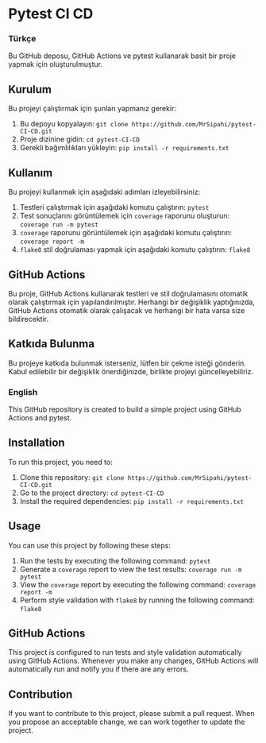 

# Pytest CI CD

### Türkçe
Bu GitHub deposu, GitHub Actions ve pytest kullanarak basit bir proje yapmak için oluşturulmuştur.

## Kurulum

Bu projeyi çalıştırmak için şunları yapmanız gerekir:

1.  Bu depoyu kopyalayın: `git clone https://github.com/MrSipahi/pytest-CI-CD.git`
2.  Proje dizinine gidin: `cd pytest-CI-CD`
3.  Gerekli bağımlılıkları yükleyin: `pip install -r requirements.txt`

## Kullanım

Bu projeyi kullanmak için aşağıdaki adımları izleyebilirsiniz:

1.  Testleri çalıştırmak için aşağıdaki komutu çalıştırın: `pytest`
2.  Test sonuçlarını görüntülemek için `coverage` raporunu oluşturun: `coverage run -m pytest `
3.  `coverage` raporunu görüntülemek için aşağıdaki komutu çalıştırın: `coverage report -m`
4.  `flake8` stil doğrulaması yapmak için aşağıdaki komutu çalıştırın: `flake8`

## GitHub Actions

Bu proje, GitHub Actions kullanarak testleri ve stil doğrulamasını otomatik olarak çalıştırmak için yapılandırılmıştır. Herhangi bir değişiklik yaptığınızda, GitHub Actions otomatik olarak çalışacak ve herhangi bir hata varsa size bildirecektir.

## Katkıda Bulunma

Bu projeye katkıda bulunmak isterseniz, lütfen bir çekme isteği gönderin. Kabul edilebilir bir değişiklik önerdiğinizde, birlikte projeyi güncelleyebiliriz.



### English
This GitHub repository is created to build a simple project using GitHub Actions and pytest.

## Installation

To run this project, you need to:

1.  Clone this repository: `git clone https://github.com/MrSipahi/pytest-CI-CD.git`
2.  Go to the project directory: `cd pytest-CI-CD`
3.  Install the required dependencies: `pip install -r requirements.txt`

## Usage

You can use this project by following these steps:

1.  Run the tests by executing the following command: `pytest`
2.  Generate a `coverage` report to view the test results: `coverage run -m pytest`
3.  View the `coverage` report by executing the following command: `coverage report -m`
4.  Perform style validation with `flake8` by running the following command: `flake8`

## GitHub Actions

This project is configured to run tests and style validation automatically using GitHub Actions. Whenever you make any changes, GitHub Actions will automatically run and notify you if there are any errors.

## Contribution

If you want to contribute to this project, please submit a pull request. When you propose an acceptable change, we can work together to update the project.